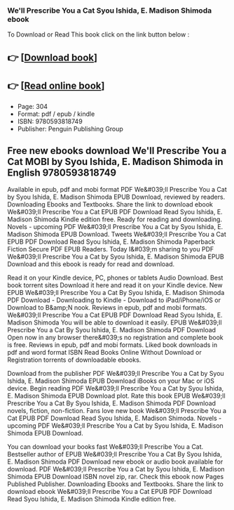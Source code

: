 ### We'll Prescribe You a Cat Syou Ishida, E. Madison Shimoda ebook

To Download or Read This book click on the link button below :

## 👉  [**[Download book](http://ebooksharez.info/download.php?group=book&from=github.com&id=717214&lnk=1063 "Download book")**]

## 👉  [**[Read online book](http://ebooksharez.info/download.php?group=book&from=github.com&id=717214&lnk=1063 "Read online book")**]


* Page: 304
* Format: pdf / epub / kindle
* ISBN: 9780593818749
* Publisher: Penguin Publishing Group



## Free new ebooks download We'll Prescribe You a Cat MOBI by Syou Ishida, E. Madison Shimoda in English 9780593818749


Available in epub, pdf and mobi format PDF We&amp;#039;ll Prescribe You a Cat by Syou Ishida, E. Madison Shimoda EPUB Download, reviewed by readers. Downloading Ebooks and Textbooks. Share the link to download ebook We&amp;#039;ll Prescribe You a Cat EPUB PDF Download Read Syou Ishida, E. Madison Shimoda Kindle edition free. Ready for reading and downloading. Novels - upcoming PDF We&amp;#039;ll Prescribe You a Cat by Syou Ishida, E. Madison Shimoda EPUB Download. Tweets We&amp;#039;ll Prescribe You a Cat EPUB PDF Download Read Syou Ishida, E. Madison Shimoda Paperback Fiction Secure PDF EPUB Readers. Today I&amp;#039;m sharing to you PDF We&amp;#039;ll Prescribe You a Cat by Syou Ishida, E. Madison Shimoda EPUB Download and this ebook is ready for read and download.

Read it on your Kindle device, PC, phones or tablets Audio Download. Best book torrent sites Download it here and read it on your Kindle device. New EPUB We&amp;#039;ll Prescribe You a Cat By Syou Ishida, E. Madison Shimoda PDF Download - Downloading to Kindle - Download to iPad/iPhone/iOS or Download to B&amp;amp;N nook. Reviews in epub, pdf and mobi formats. We&amp;#039;ll Prescribe You a Cat EPUB PDF Download Read Syou Ishida, E. Madison Shimoda You will be able to download it easily. EPUB We&amp;#039;ll Prescribe You a Cat By Syou Ishida, E. Madison Shimoda PDF Download Open now in any browser there&amp;#039;s no registration and complete book is free. Reviews in epub, pdf and mobi formats. Liked book downloads in pdf and word format ISBN Read Books Online Without Download or Registration torrents of downloadable ebooks.

Download from the publisher PDF We&amp;#039;ll Prescribe You a Cat by Syou Ishida, E. Madison Shimoda EPUB Download iBooks on your Mac or iOS device. Begin reading PDF We&amp;#039;ll Prescribe You a Cat by Syou Ishida, E. Madison Shimoda EPUB Download plot. Rate this book EPUB We&amp;#039;ll Prescribe You a Cat By Syou Ishida, E. Madison Shimoda PDF Download novels, fiction, non-fiction. Fans love new book We&amp;#039;ll Prescribe You a Cat EPUB PDF Download Read Syou Ishida, E. Madison Shimoda. Novels - upcoming PDF We&amp;#039;ll Prescribe You a Cat by Syou Ishida, E. Madison Shimoda EPUB Download.

You can download your books fast We&amp;#039;ll Prescribe You a Cat. Bestseller author of EPUB We&amp;#039;ll Prescribe You a Cat By Syou Ishida, E. Madison Shimoda PDF Download new ebook or audio book available for download. PDF We&amp;#039;ll Prescribe You a Cat by Syou Ishida, E. Madison Shimoda EPUB Download ISBN novel zip, rar. Check this ebook now Pages Published Publisher. Downloading Ebooks and Textbooks. Share the link to download ebook We&amp;#039;ll Prescribe You a Cat EPUB PDF Download Read Syou Ishida, E. Madison Shimoda Kindle edition free.





